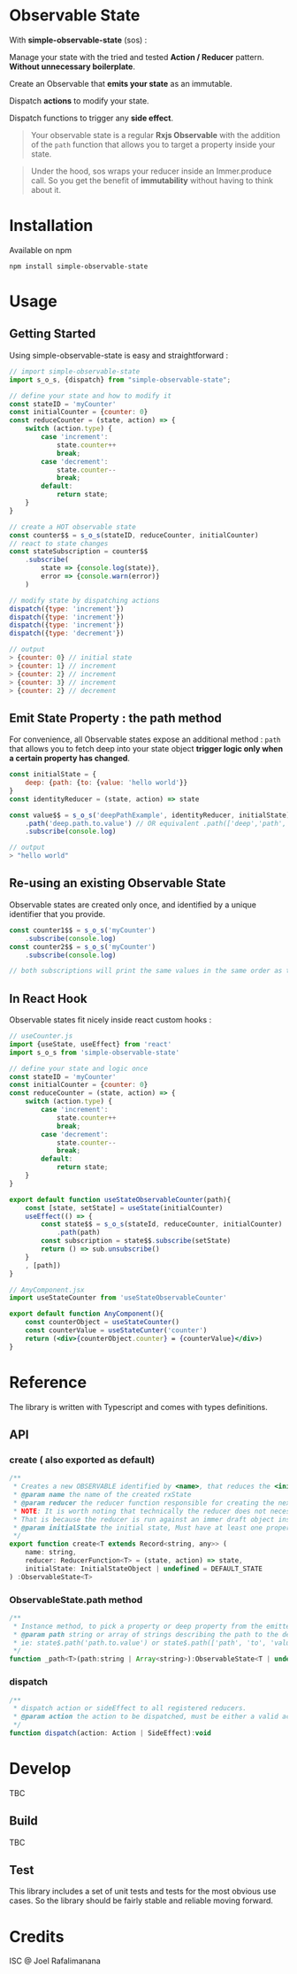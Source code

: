 # Observable State

With **simple-observable-state** (sos) : 

Manage your state with the tried and tested **Action / Reducer** pattern. **Without unnecessary boilerplate**.

Create an Observable that **emits your state** as an immutable. 

Dispatch **actions** to modify your state. 

Dispatch functions to trigger any **side effect**.

> Your observable state is a regular **Rxjs Observable** with the addition of the `path` function that allows you to target a property inside your state.

> Under the hood, sos wraps your reducer inside an Immer.produce call. So you get the benefit of **immutability** without having to think about it.

# Installation

Available on npm 
```
npm install simple-observable-state
```

# Usage

## Getting Started 

Using simple-observable-state is easy and straightforward :
```javascript
// import simple-observable-state
import s_o_s, {dispatch} from "simple-observable-state";

// define your state and how to modify it
const stateID = 'myCounter'
const initialCounter = {counter: 0}
const reduceCounter = (state, action) => {
    switch (action.type) {
        case 'increment':
            state.counter++
            break;
        case 'decrement':
            state.counter--
            break;
        default:
            return state;
    }
}

// create a HOT observable state
const counter$$ = s_o_s(stateID, reduceCounter, initialCounter)
// react to state changes
const stateSubscription = counter$$
    .subscribe(
        state => {console.log(state)},
        error => {console.warn(error)}
    )

// modify state by dispatching actions
dispatch({type: 'increment'})
dispatch({type: 'increment'})
dispatch({type: 'increment'})
dispatch({type: 'decrement'})

// output
> {counter: 0} // initial state
> {counter: 1} // increment
> {counter: 2} // increment
> {counter: 3} // increment
> {counter: 2} // decrement
```

## Emit State Property : the path method

For convenience, all Observable states expose an additional method : `path` that allows you to fetch deep into your state object **trigger logic only when a certain property has changed**.
```javascript
const initialState = {
    deep: {path: {to: {value: 'hello world'}}
}
const identityReducer = (state, action) => state

const value$$ = s_o_s('deepPathExample', identityReducer, initialState)
    .path('deep.path.to.value') // OR equivalent .path(['deep','path','to','value'])
    .subscribe(console.log)

// output
> "hello world"
```

## Re-using an existing Observable State

Observable states are created only once, and identified by a unique identifier that you provide.
```javascript
const counter1$$ = s_o_s('myCounter')
    .subscribe(console.log)
const counter2$$ = s_o_s('myCounter')
    .subscribe(console.log)

// both subscriptions will print the same values in the same order as they are being emitted by myCounter Observable state
```

## In React Hook

Observable states fit nicely inside react custom hooks :

```jsx
// useCounter.js
import {useState, useEffect} from 'react'
import s_o_s from 'simple-observable-state'

// define your state and logic once
const stateID = 'myCounter'
const initialCounter = {counter: 0}
const reduceCounter = (state, action) => {
    switch (action.type) {
        case 'increment':
            state.counter++
            break;
        case 'decrement':
            state.counter--
            break;
        default:
            return state;
    }
}

export default function useStateObservableCounter(path){
    const [state, setState] = useState(initialCounter)
    useEffect(() => {
        const state$$ = s_o_s(stateId, reduceCounter, initialCounter)
            .path(path)
        const subscription = state$$.subscribe(setState)
        return () => sub.unsubscribe()
    }
    , [path])
}

// AnyComponent.jsx
import useStateCounter from 'useStateObservableCounter'

export default function AnyComponent(){
    const counterObject = useStateCounter()
    const counterValue = useStateCunter('counter')
    return (<div>{counterObject.counter} = {counterValue}</div>)
}
```

# Reference

The library is written with Typescript and comes with types definitions.

## API

### create ( also exported as default)
```javascript
/**
 * Creates a new OBSERVABLE identified by <name>, that reduces the <initialState> and subsequently generated states by passing it through the <reducer> function, every time an action is dispatched via rxState.dispatch.
 * @param name the name of the created rxState
 * @param reducer the reducer function responsible for creating the next state given an incoming state and action. 
 * NOTE: It is worth noting that technically the reducer does not necessarily have to return the new state. 
 * That is because the reducer is run against an immer draft object inside a produce call.
 * @param initialState the initial state, Must have at least one property. TODO? consider if that rule is useful or detrimental.
 */
export function create<T extends Record<string, any>> (
    name: string, 
    reducer: ReducerFunction<T> = (state, action) => state, 
    initialState: InitialStateObject | undefined = DEFAULT_STATE
) :ObservableState<T>
```
### ObservableState.path method
```javascript
/**
 * Instance method, to pick a property or deep property from the emitted source observable state. 
 * @param path string or array of strings describing the path to the desired value inside this rxState
 * ie: state$.path('path.to.value') or state$.path(['path', 'to', 'value'])
 */
function _path<T>(path:string | Array<string>):ObservableState<T | undefined>
```

### dispatch
```javascript
/**
 * dispatch action or sideEffect to all registered reducers.
 * @param action the action to be dispatched, must be either a valid action
 */
function dispatch(action: Action | SideEffect):void
```
# Develop
TBC
## Build
TBC
## Test
This library includes a set of unit tests and tests for the most obvious use cases. So the library should be fairly stable and reliable moving forward.
# Credits
ISC @ Joel Rafalimanana